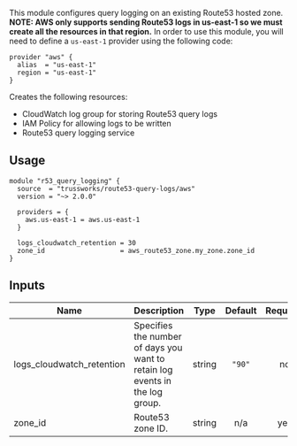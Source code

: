 This module configures query logging on an existing Route53 hosted zone.
**NOTE: AWS only supports sending Route53 logs in us-east-1 so we must create all the resources in that region.**
In order to use this module, you will need to define a `us-east-1` provider using the following code:

```hcl
provider "aws" {
  alias  = "us-east-1"
  region = "us-east-1"
}
```

Creates the following resources:

* CloudWatch log group for storing Route53 query logs
* IAM Policy for allowing logs to be written
* Route53 query logging service

## Usage

```hcl
module "r53_query_logging" {
  source  = "trussworks/route53-query-logs/aws"
  version = "~> 2.0.0"

  providers = {
    aws.us-east-1 = aws.us-east-1
  }

  logs_cloudwatch_retention = 30
  zone_id                   = aws_route53_zone.my_zone.zone_id
}
```

<!-- BEGINNING OF PRE-COMMIT-TERRAFORM DOCS HOOK -->
## Inputs

| Name | Description | Type | Default | Required |
|------|-------------|:----:|:-----:|:-----:|
| logs\_cloudwatch\_retention | Specifies the number of days you want to retain log events in the log group. | string | `"90"` | no |
| zone\_id | Route53 zone ID. | string | n/a | yes |

<!-- END OF PRE-COMMIT-TERRAFORM DOCS HOOK -->
